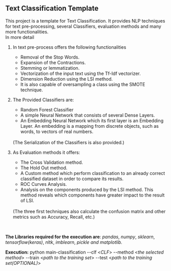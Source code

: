 <h2>Text Classification Template</h2>

This project is a template for Text Classification. It provides NLP techniques for text pre-processing, 
several Classifiers, evaluation methods and many more functionalities.
<br/>
In more detail

1. In text pre-process offers the following functionalities <br/>
    * Removal of the Stop Words.
    * Expansion of the Contractions.
    * Stemming or lemmatization.
    * Vectorization of the input text using the Tf-Idf vectorizer.
    * Dimension Reduction using the LSI method.
    * It is also capable of oversampling a class using the SMOTE technique.
    
2. The Provided Classifiers are:
    * Random Forest Classifier
    * A simple Neural Network that consists of several Dense Layers.
    * An Embedding Neural Network which its first layer is an Embedding Layer. An embedding is a mapping from discrete objects, such as words, to vectors of real numbers.
    <br/>
    (The Serialization of the Classifiers is also provided.)

3. As Evaluation methods it offers:
    * The Cross Validation method.
    * The Hold Out method.
    * A Custom method which perform classification to an already correct classified dataset in order to compare its results.
    * ROC Curves Analysis.
    * Analysis on the components produced by the LSI method. This method reveals which components have greater impact to the result of LSI.
     <br/>
    (The three first techniques also calculate the confusion matrix and other metrics such as Accuracy, Recall, etc.)
  <br/>  

**The Libraries required for the execution are**:  _pandas_, _numpy_, _sklearn_, _tensorflow(keras)_, _nltk_, _imblearn_, _pickle and matplotlib._

**Execution:** python main-classification --clf <*CLF*> --method <*the selected method*> --train <*path to the training set*> --test <*path to the training set(OPTIONAL)*>
 
